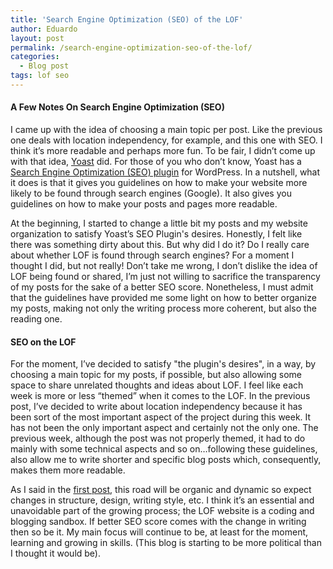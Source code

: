 ```yaml
---
title: 'Search Engine Optimization (SEO) of the LOF'
author: Eduardo
layout: post
permalink: /search-engine-optimization-seo-of-the-lof/
categories:
  - Blog post
tags: lof seo
---
```

#### A Few Notes On Search Engine Optimization (SEO)
I came up with the idea of choosing a main topic per post. Like the previous one deals with location independency, for example, and this one with SEO. I think it’s more readable and perhaps more fun. To be fair, I didn’t come up with that idea, [Yoast](https://yoast.com/) did. For those of you who don’t know, Yoast has a [Search Engine Optimization (SEO) plugin](https://wordpress.org/plugins/wordpress-seo/) for WordPress. In a nutshell, what it does is that it gives you guidelines on how to make your website more likely to be found through search engines (Google). It also gives you guidelines on how to make your posts and pages more readable.

At the beginning, I started to change a little bit my posts and my website organization to satisfy Yoast’s SEO Plugin's desires. Honestly, I felt like there was something dirty about this. But why did I do it? Do I really care about whether LOF is found through search engines? For a moment I thought I did, but not really! Don’t take me wrong, I don’t dislike the idea of LOF being found or shared, I’m just not willing to sacrifice the transparency of my posts for the sake of a better SEO score. Nonetheless, I must admit that the guidelines have provided me some light on how to better organize my posts, making not only the writing process more coherent, but also the reading one.

#### SEO on the LOF
For the moment, I’ve decided to satisfy "the plugin's desires", in a way, by choosing a main topic for my posts, if possible, but also allowing some space to share unrelated thoughts and ideas about LOF. I feel like each week is more or less “themed” when it comes to the LOF. In the previous post, I’ve decided to write about location independency because it has been sort of the most important aspect of the project during this week. It has not been the only important aspect and certainly not the only one. The previous week, although the post was not properly themed, it had to do mainly with some technical aspects and so on…following these guidelines, also allow me to write shorter and specific blog posts which, consequently, makes them more readable.

As I said in the [first post](http://theleapofaith.com/leap-of-faith-beginnings/), this road will be organic and dynamic so expect changes in structure, design, writing style, etc. I think it’s an essential and unavoidable part of the growing process; the LOF website is a coding and blogging sandbox. If better SEO score comes with the change in writing then so be it. My main focus will continue to be, at least for the moment, learning and growing in skills. (This blog is starting to be more political than I thought it would be).